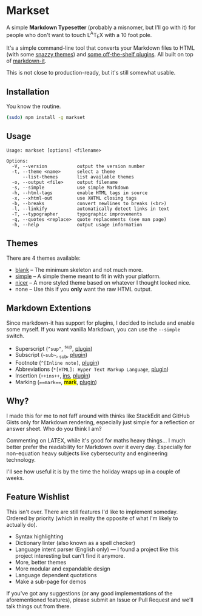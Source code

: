 # Markset

A simple **Markdown Typesetter** (probably a misnomer, but I'll go with it) for people who don't want to touch L<sup>A</sup>T<sub>E</sub>X with a 10 foot pole.

It's a simple command-line tool that converts your Markdown files to HTML (with some [snazzy themes](themes/)) and [some off-the-shelf plugins](data/plugins.json). All built on top of [markdown-it](https://markdown-it.github.io/markdown-it/).

This is not close to production-ready, but it's still somewhat usable.

## Installation

You know the routine.

```bash
(sudo) npm install -g markset
```

## Usage
```
Usage: markset [options] <filename>

Options:
  -V, --version           output the version number
  -t, --theme <name>      select a theme
      --list-themes       list available themes
  -o, --output <file>     output filename
  -s, --simple            use simple Markdown
  -h, --html-tags         enable HTML tags in source
  -x, --xhtml-out         use XHTML closing tags
  -b, --breaks            convert newlines to breaks (<br>)
  -l, --linkify           automatically detect links in text
  -T, --typographer       typographic improvements
  -q, --quotes <replace>  quote replacements (see man page)
  -h, --help              output usage information
```

## Themes

There are 4 themes available:

* [blank](themes/blank.html) &ndash; The minimum skeleton and not much more.
* [simple](themes/simple.html) &ndash; A simple theme meant to fit in with your platform.
* [nicer](thegreatrazz/nicer.html) &ndash; A more styled theme based on whatever I thought looked nice.
* none &ndash; Use this if you **only** want the raw HTML output.

## Markdown Extentions

Since markdown-it has support for plugins, I decided to include and enable some myself. If you want vanilla Markdown, you can use the `--simple` switch.

* Superscript (`^sup^`, <sup>sup</sup>, [plugin](https://github.com/markdown-it/markdown-it-sub))
* Subscript (`~sub~`, <sub>sub</sub>, [plugin](https://github.com/markdown-it/markdown-it-sup))
* Footnote (`^[Inline note]`, [plugin](https://github.com/markdown-it/markdown-it-footnote))
* Abbreviations (`*[HTML]: Hyper Text Markup Language`, [plugin]())
* Insertion (`++ins++`, <ins>ins</ins>, [plugin](https://github.com/markdown-it/markdown-it-ins))
* Marking (`==mark==`, <mark>mark</mark>, [plugin](https://github.com/markdown-it/markdown-it-mark))

## Why?

I made this for me to not faff around with thinks like StackEdit and GitHub Gists only for Markdown rendering, especially just simple for a reflection or answer sheet. Who do you think I am?

Commenting on LATEX, while it's good for maths heavy things... I much better prefer the readability for Markdown over it every day. Especially for non-equation heavy subjects like cybersecurity and engineering technology.

I'll see how useful it is by the time the holiday wraps up in a couple of weeks.

## Feature Wishlist

This isn't over. There are still features I'd like to implement someday. Ordered by priority (which in reality the opposite of what I'm likely to actually do).

* Syntax highlighting
* Dictionary linter (also known as a spell checker)
* Language intent parser (English only) &mdash; I found a project like this project interesting but can't find it anymore.
* More, better themes
* More modular and expandable design
* Language dependent quotations
* Make a sub-page for demos

If you've got any suggestions (or any good implementations of the aforementioned features), please submit an Issue or Pull Request and we'll talk things out from there.
